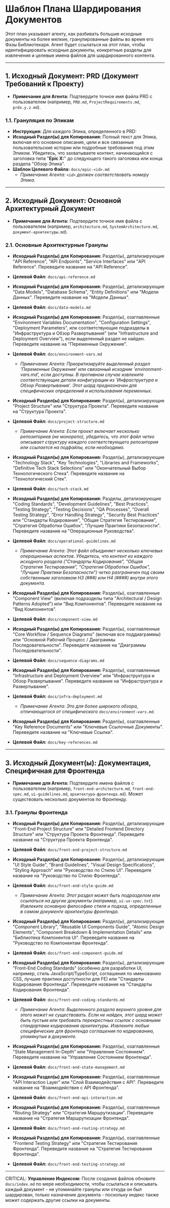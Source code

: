 # Шаблон Плана Шардирования Документов

Этот план указывает агенту, как разбивать большие исходные документы на более мелкие, гранулированные файлы во время его Фазы Библиотекаря. Агент будет ссылаться на этот план, чтобы идентифицировать исходные документы, конкретные разделы для извлечения и целевые имена файлов для шардированного контента.

---

## 1. Исходный Документ: PRD (Документ Требований к Проекту)

- **Примечание для Агента:** Подтвердите точное имя файла PRD с пользователем (например, `PRD.md`, `ProjectRequirements.md`, `prdx.y.z.md`).

### 1.1. Грануляция по Эпикам

- **Инструкция:** Для каждого Эпика, определенного в PRD:
- **Исходный Раздел(ы) для Копирования:** Полный текст для Эпика, включая его основное описание, цели и все связанные пользовательские истории или подробные требования под этим Эпиком. Убедитесь, что захватываете контент, начинающийся с заголовка типа "**Epic X:**" до следующего такого заголовка или конца раздела "Обзор Эпика".
- **Шаблон Целевого Файла:** `docs/epic-<id>.md`
  - _Примечание Агента: `<id>` должен соответствовать номеру Эпика._

---

## 2. Исходный Документ: Основной Архитектурный Документ

- **Примечание для Агента:** Подтвердите точное имя файла с пользователем (например, `architecture.md`, `SystemArchitecture.md`, `документ-архитектуры.md`).

### 2.1. Основные Архитектурные Гранулы

- **Исходный Раздел(ы) для Копирования:** Раздел(ы), детализирующие "API Reference", "API Endpoints", "Service Interfaces" или "API Reference". Переведите название на "API Reference".
- **Целевой Файл:** `docs/api-reference.md`

- **Исходный Раздел(ы) для Копирования:** Раздел(ы), детализирующие "Data Models", "Database Schema", "Entity Definitions" или "Модели Данных". Переведите название на "Модели Данных".
- **Целевой Файл:** `docs/data-models.md`

- **Исходный Раздел(ы) для Копирования:** Раздел(ы), озаглавленные "Environment Variables Documentation", "Configuration Settings", "Deployment Parameters", или соответствующие подразделы в "Инфраструктура и Обзор Развертывания" (или "Infrastructure and Deployment Overview"), если выделенный раздел не найден. Переведите название на "Переменные Окружения".
- **Целевой Файл:** `docs/environment-vars.md`

  - _Примечание Агента: Приоритизируйте выделенный раздел 'Переменные Окружения' или связанный исходник 'environment-vars.md', если доступны. В противном случае извлеките соответствующие детали конфигурации из 'Инфраструктура и Обзор Развертывания'. Этот шард предназначен для специфических определений и использования переменных._

- **Исходный Раздел(ы) для Копирования:** Раздел(ы), детализирующие "Project Structure" или "Структура Проекта". Переведите название на "Структура Проекта".
- **Целевой Файл:** `docs/project-structure.md`

  - _Примечание Агента: Если проект включает несколько репозиториев (не монорепо), убедитесь, что этот файл четко описывает структуру каждого соответствующего репозитория или ссылается на подфайлы, если необходимо._

- **Исходный Раздел(ы) для Копирования:** Раздел(ы), детализирующие "Technology Stack", "Key Technologies", "Libraries and Frameworks", "Definitive Tech Stack Selections" или "Окончательный Выбор Технологического Стека". Переведите название на "Технологический Стек".
- **Целевой Файл:** `docs/tech-stack.md`

- **Исходный Раздел(ы) для Копирования:** Разделы, детализирующие "Coding Standards", "Development Guidelines", "Best Practices", "Testing Strategy", "Testing Decisions", "QA Processes", "Overall Testing Strategy", "Error Handling Strategy", "Security Best Practices" или "Стандарты Кодирования", "Общая Стратегия Тестирования", "Стратегия Обработки Ошибок", "Лучшие Практики Безопасности". Переведите название на "Операционные Руководства".
- **Целевой Файл:** `docs/operational-guidelines.md`

  - _Примечание Агента: Этот файл объединяет несколько ключевых операционных аспектов. Убедитесь, что контент из каждого исходного раздела ("Стандарты Кодирования", "Общая Стратегия Тестирования", "Стратегия Обработки Ошибок", "Лучшие Практики Безопасности") четко разграничен под своим собственным заголовком H3 (###) или H4 (####) внутри этого документа._

- **Исходный Раздел(ы) для Копирования:** Раздел(ы), озаглавленные "Component View" (включая подразделы типа "Architectural / Design Patterns Adopted") или "Вид Компонентов". Переведите название на "Вид Компонентов".
- **Целевой Файл:** `docs/component-view.md`

- **Исходный Раздел(ы) для Копирования:** Раздел(ы), озаглавленные "Core Workflow / Sequence Diagrams" (включая все поддиаграммы) или "Основной Рабочий Процесс / Диаграммы Последовательности". Переведите название на "Диаграммы Последовательности".
- **Целевой Файл:** `docs/sequence-diagrams.md`

- **Исходный Раздел(ы) для Копирования:** Раздел(ы), озаглавленные "Infrastructure and Deployment Overview" или "Инфраструктура и Обзор Развертывания". Переведите название на "Инфраструктура и Развертывание".
- **Целевой Файл:** `docs/infra-deployment.md`

  - _Примечание Агента: Это для более широкого обзора, отличающегося от специфического `docs/environment-vars.md`._

- **Исходный Раздел(ы) для Копирования:** Раздел(ы), озаглавленные "Key Reference Documents" или "Ключевые Ссылочные Документы". Переведите название на "Ключевые Ссылки".
- **Целевой Файл:** `docs/key-references.md`

---

## 3. Исходный Документ(ы): Документация, Специфичная для Фронтенда

- **Примечание для Агента:** Подтвердите имена файлов с пользователем (например, `front-end-architecture.md`, `front-end-spec.md`, `ui-guidelines.md`, `архитектура-фронтенда.md`). Может существовать несколько документов по Фронтенду.

### 3.1. Гранулы Фронтенда

- **Исходный Раздел(ы) для Копирования:** Раздел(ы), детализирующие "Front-End Project Structure" или "Detailed Frontend Directory Structure" или "Структура Проекта Фронтенда". Переведите название на "Структура Проекта Фронтенда".
- **Целевой Файл:** `docs/front-end-project-structure.md`

- **Исходный Раздел(ы) для Копирования:** Раздел(ы), детализирующие "UI Style Guide", "Brand Guidelines", "Visual Design Specifications", "Styling Approach" или "Руководство по Стилю UI". Переведите название на "Руководство по Стилю Фронтенда".
- **Целевой Файл:** `docs/front-end-style-guide.md`

  - _Примечание Агента: Этот раздел может быть подразделом или ссылаться на другие документы (например, `ui-ux-spec.txt`). Извлеките основную философию стиля и подход, определенные в самом документе архитектуры фронтенда._

- **Исходный Раздел(ы) для Копирования:** Раздел(ы), детализирующие "Component Library", "Reusable UI Components Guide", "Atomic Design Elements", "Component Breakdown & Implementation Details" или "Библиотека Компонентов UI". Переведите название на "Руководство по Компонентам Фронтенда".
- **Целевой Файл:** `docs/front-end-component-guide.md`

- **Исходный Раздел(ы) для Копирования:** Раздел(ы), детализирующие "Front-End Coding Standards" (особенно для разработки UI, например, стиль JavaScript/TypeScript, соглашения по именованию CSS, лучшие практики доступности для FE) или "Стандарты Кодирования Фронтенда". Переведите название на "Стандарты Кодирования Фронтенда".
- **Целевой Файл:** `docs/front-end-coding-standards.md`

  - _Примечание Агента: Выделенного раздела верхнего уровня для этого может не существовать. Если не найден, этот шард может быть пустым или требовать перекрестных ссылок с основными стандартами кодирования архитектуры. Извлеките любые специфические для фронтенда соглашения по кодированию, упомянутые в документе._

- **Исходный Раздел(ы) для Копирования:** Раздел(ы), озаглавленные "State Management In-Depth" или "Управление Состоянием". Переведите название на "Управление Состоянием Фронтенда".
- **Целевой Файл:** `docs/front-end-state-management.md`

- **Исходный Раздел(ы) для Копирования:** Раздел(ы), озаглавленные "API Interaction Layer" или "Слой Взаимодействия с API". Переведите название на "Взаимодействие с API Фронтенда".
- **Целевой Файл:** `docs/front-end-api-interaction.md`

- **Исходный Раздел(ы) для Копирования:** Раздел(ы), озаглавленные "Routing Strategy" или "Стратегия Маршрутизации". Переведите название на "Стратегия Маршрутизации Фронтенда".
- **Целевой Файл:** `docs/front-end-routing-strategy.md`

- **Исходный Раздел(ы) для Копирования:** Раздел(ы), озаглавленные "Frontend Testing Strategy" или "Стратегия Тестирования Фронтенда". Переведите название на "Стратегия Тестирования Фронтенда".
- **Целевой Файл:** `docs/front-end-testing-strategy.md`

---

CRITICAL: **Управление Индексом:** После создания файлов обновите `docs/index.md` по мере необходимости, чтобы ссылаться и описывать каждый документ - не упоминайте гранулы или откуда он был шардирован, только назначение документа - поскольку индекс также может содержать другие ссылки на документы.
